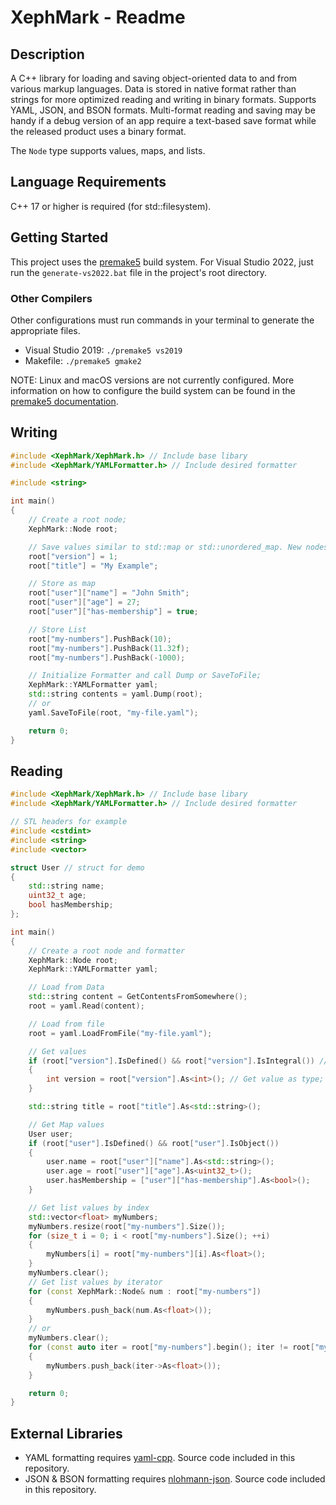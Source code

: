 # XephMark - Readme

## Description

A C++ library for loading and saving object-oriented data to and from various markup languages. Data is stored in native format rather than strings for more optimized reading and writing in binary formats. Supports YAML, JSON, and BSON formats. Multi-format reading and saving may be handy if a debug version of an app require a text-based save format while the released product uses a binary format.

The `Node` type supports values, maps, and lists.

## Language Requirements

C++ 17 or higher is required (for std::filesystem).

## Getting Started

This project uses the [premake5](https://premake.github.io/) build system. For Visual Studio 2022, just run the `generate-vs2022.bat` file in the project's root directory.

### Other Compilers
Other configurations must run commands in your terminal to generate the appropriate files.
- Visual Studio 2019: `./premake5 vs2019`
- Makefile: `./premake5 gmake2`

NOTE: Linux and macOS versions are not currently configured.
More information on how to configure the build system can be found in the [premake5 documentation](https://premake.github.io/docs/).

## Writing

```cpp
#include <XephMark/XephMark.h> // Include base libary
#include <XephMark/YAMLFormatter.h> // Include desired formatter

#include <string>

int main()
{
    // Create a root node;
    XephMark::Node root;

    // Save values similar to std::map or std::unordered_map. New nodes will automatically be added and types will be deduced.
    root["version"] = 1;
    root["title"] = "My Example";

    // Store as map
    root["user"]["name"] = "John Smith";
    root["user"]["age"] = 27;
    root["user"]["has-membership"] = true;

    // Store List
    root["my-numbers"].PushBack(10);
    root["my-numbers"].PushBack(11.32f);
    root["my-numbers"].PushBack(-1000);

    // Initialize Formatter and call Dump or SaveToFile;
    XephMark::YAMLFormatter yaml;
    std::string contents = yaml.Dump(root);
    // or
    yaml.SaveToFile(root, "my-file.yaml");

    return 0;
}
```

## Reading

```cpp
#include <XephMark/XephMark.h> // Include base libary
#include <XephMark/YAMLFormatter.h> // Include desired formatter

// STL headers for example
#include <cstdint>
#include <string>
#include <vector>

struct User // struct for demo
{
    std::string name;
    uint32_t age;
    bool hasMembership;
};

int main()
{
    // Create a root node and formatter
    XephMark::Node root;
    XephMark::YAMLFormatter yaml;

    // Load from Data
    std::string content = GetContentsFromSomewhere();
    root = yaml.Read(content);

    // Load from file
    root = yaml.LoadFromFile("my-file.yaml");

    // Get values
    if (root["version"].IsDefined() && root["version"].IsIntegral()) // Check if a node exists and/or has required properties
    {
        int version = root["version"].As<int>(); // Get value as type;
    }

    std::string title = root["title"].As<std::string>();

    // Get Map values
    User user;
    if (root["user"].IsDefined() && root["user"].IsObject())
    {
        user.name = root["user"]["name"].As<std::string>();
        user.age = root["user"]["age"].As<uint32_t>();
        user.hasMembership = ["user"]["has-membership"].As<bool>();
    }

    // Get list values by index
    std::vector<float> myNumbers;
    myNumbers.resize(root["my-numbers"].Size());
    for (size_t i = 0; i < root["my-numbers"].Size(); ++i)
    {
        myNumbers[i] = root["my-numbers"][i].As<float>();
    }
    myNumbers.clear();
    // Get list values by iterator
    for (const XephMark::Node& num : root["my-numbers"])
    {
        myNumbers.push_back(num.As<float>());
    }
    // or
    myNumbers.clear();
    for (const auto iter = root["my-numbers"].begin(); iter != root["my-numbers"].end(); ++iter)
    {
        myNumbers.push_back(iter->As<float>());
    }

    return 0;
}
```
## External Libraries

 - YAML formatting requires [yaml-cpp](https://github.com/jbeder/yaml-cpp). Source code included in this repository.
 - JSON & BSON formatting requires [nlohmann-json](https://github.com/nlohmann/json). Source code included in this repository.
